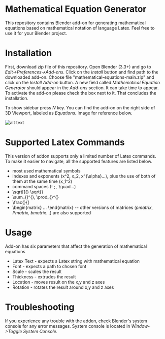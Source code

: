 # Mathematical Equation Generator
This repository contains Blender add-on for generating mathematical equations based on mathematical notation of language Latex. Feel free to use it for your Blender project.

# Installation
First, download zip file of this repository. Open Blender (3.3+) and go to _Edit->Preferences->Add-ons_. Click on the _Install_ button and find path to the downloaded add-on. Choose file "mathematical-equations-main.zip" and click on the _Install Add-on_ button. A new field called _Mathematical Equation Generator_ should appear in the _Add-ons_ section. It can take time to appear. To activate the add-on please check the box next to it. That concludes the installation.

To show sidebar press _N_ key. You can find the add-on on the right side of 3D Viewport, labeled as _Equations_. Image for reference below.

![alt text](https://github.com/xstren00/mathematical-equations/)

# Supported Latex Commands
This version of addon supports only a limited number of Latex commands. To make it easier to navigate, all the supported features are listed below.
- most used mathematical symbols
- indexes and exponents (x^2, x_2, x^{\alpha}...), plus the use of both of them at the same time (x_1^2)
- command spaces (\! \; \, \quad...)
- \sqrt[]{} \sqrt{}
- \sum_{}^{}, \prod_{}^{}
- \frac{}{}
- \begin{matrix} ... \end{matrix} -- other versions of matrices (_pmatrix_, _Pmatrix_, _bmatrix_...) are also supported

# Usage
Add-on has six parameters that affect the generation of mathematical equations.

- Latex Text - expects a Latex string with mathematical equation 
- Font - expects a path to chosen font
- Scale - scales the result
- Thickness - extrudes the result
- Location - moves result on the x,y and z axes
- Rotation - rotates the result around x,y and z axes

# Troubleshooting
If you experience any trouble with the addon, check Blender's system console for any error messages. System console is located in _Window->Toggle System Console_.
